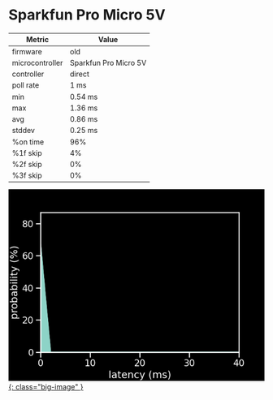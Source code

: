 # Sparkfun Pro Micro 5V

| Metric          | Value        |
| --------------- | ------------ |
| firmware        | old          |
| microcontroller | Sparkfun Pro Micro 5V |
| controller      | direct       |
| poll rate       | 1 ms         |
| min             | 0.54 ms      |
| max             | 1.36 ms      |
| avg             | 0.86 ms      |
| stddev          | 0.25 ms      |
| %on time        | 96%          |
| %1f skip        | 4%           |
| %2f skip        | 0%           |
| %3f skip        | 0%           |

[![Graph](/assets/images/results/ardwiino_direct_micro_5v.png){: class="big-image" }](/assets/images/results/ardwiino_direct_micro_5v.png)
